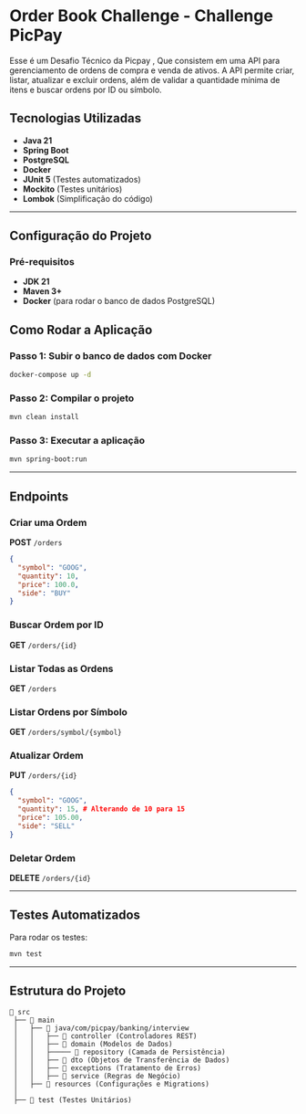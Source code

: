 # Order Book Challenge - Challenge PicPay
 Esse é um Desafio Técnico da Picpay , Que consistem em uma API para gerenciamento de ordens de compra e venda de ativos. A API permite criar, listar, atualizar e excluir ordens, além de validar a quantidade mínima de itens e buscar ordens por ID ou símbolo.

## Tecnologias Utilizadas

- **Java 21**
- **Spring Boot**
- **PostgreSQL**
- **Docker**
- **JUnit 5** (Testes automatizados)
- **Mockito** (Testes unitários)
- **Lombok** (Simplificação do código)

---

## Configuração do Projeto

### Pré-requisitos

- **JDK 21**
- **Maven 3+**
- **Docker** (para rodar o banco de dados PostgreSQL)

## Como Rodar a Aplicação

### Passo 1: Subir o banco de dados com Docker
```sh
docker-compose up -d
```

### Passo 2: Compilar o projeto
```sh
mvn clean install
```

### Passo 3: Executar a aplicação
```sh
mvn spring-boot:run
```

---

## Endpoints

### Criar uma Ordem
**POST** `/orders`
```json
{
  "symbol": "GOOG",
  "quantity": 10,
  "price": 100.0,
  "side": "BUY"
}
```

### Buscar Ordem por ID
**GET** `/orders/{id}`

### Listar Todas as Ordens
**GET** `/orders`

### Listar Ordens por Símbolo
**GET** `/orders/symbol/{symbol}`

### Atualizar Ordem
**PUT** `/orders/{id}`
```json
{
  "symbol": "GOOG",
  "quantity": 15, # Alterando de 10 para 15
  "price": 105.00,
  "side": "SELL"
}
```

### Deletar Ordem
**DELETE** `/orders/{id}`

---

## Testes Automatizados


Para rodar os testes:
```sh
mvn test
```

---

## Estrutura do Projeto

```
📂 src
 ├── 📂 main
 │   ├── 📂 java/com/picpay/banking/interview
 │   │   ├── 📂 controller (Controladores REST)
 │   │   ├── 📂 domain (Modelos de Dados)
 │   │	 ├───── 📂 repository (Camada de Persistência)
 │   │   ├── 📂 dto (Objetos de Transferência de Dados)
 │   │   ├── 📂 exceptions (Tratamento de Erros)
 │   │   ├── 📂 service (Regras de Negócio)
 │   ├── 📂 resources (Configurações e Migrations)
 │
 ├── 📂 test (Testes Unitários)
```


